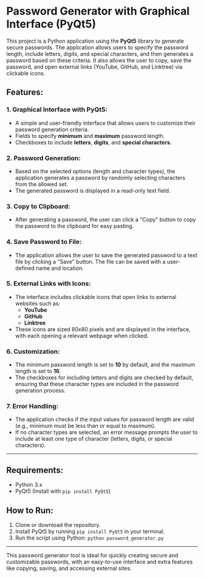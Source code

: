 # Password Generator with Graphical Interface (PyQt5)

This project is a Python application using the **PyQt5** library to generate secure passwords. The application allows users to specify the password length, include letters, digits, and special characters, and then generates a password based on these criteria. It also allows the user to copy, save the password, and open external links (YouTube, GitHub, and Linktree) via clickable icons.

## Features:

### 1. **Graphical Interface with PyQt5**:
   - A simple and user-friendly interface that allows users to customize their password generation criteria.
   - Fields to specify **minimum** and **maximum** password length.
   - Checkboxes to include **letters**, **digits**, and **special characters**.

### 2. **Password Generation**:
   - Based on the selected options (length and character types), the application generates a password by randomly selecting characters from the allowed set.
   - The generated password is displayed in a read-only text field.

### 3. **Copy to Clipboard**:
   - After generating a password, the user can click a "Copy" button to copy the password to the clipboard for easy pasting.

### 4. **Save Password to File**:
   - The application allows the user to save the generated password to a text file by clicking a "Save" button. The file can be saved with a user-defined name and location.

### 5. **External Links with Icons**:
   - The interface includes clickable icons that open links to external websites such as:
     - **YouTube**
     - **GitHub**
     - **Linktree**
   - These icons are sized 80x80 pixels and are displayed in the interface, with each opening a relevant webpage when clicked.

### 6. **Customization**:
   - The minimum password length is set to **10** by default, and the maximum length is set to **16**.
   - The checkboxes for including letters and digits are checked by default, ensuring that these character types are included in the password generation process.

### 7. **Error Handling**:
   - The application checks if the input values for password length are valid (e.g., minimum must be less than or equal to maximum).
   - If no character types are selected, an error message prompts the user to include at least one type of character (letters, digits, or special characters).

---

## Requirements:
- Python 3.x
- PyQt5 (Install with `pip install PyQt5`)

## How to Run:
1. Clone or download the repository.
2. Install PyQt5 by running `pip install PyQt5` in your terminal.
3. Run the script using Python: `python password_generator.py`

---

This password generator tool is ideal for quickly creating secure and customizable passwords, with an easy-to-use interface and extra features like copying, saving, and accessing external sites.
